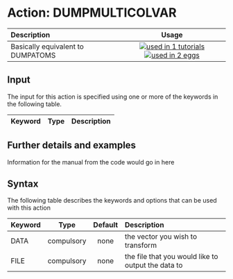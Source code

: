 # Action: DUMPMULTICOLVAR

| Description    | Usage |
|:--------|:--------:|
| Basically equivalent to DUMPATOMS | [![used in 1 tutorials](https://img.shields.io/badge/tutorials-1-green.svg)](https://www.plumed-tutorials.org/browse.html?search=DUMPMULTICOLVAR)[![used in 2 eggs](https://img.shields.io/badge/nest-2-green.svg)](https://www.plumed-nest.org/browse.html?search=DUMPMULTICOLVAR) | 

## Input

The input for this action is specified using one or more of the keywords in the following table.

| Keyword |  Type | Description |
|:--------|:------:|:-----------|


## Further details and examples 
Information for the manual from the code would go in here 
## Syntax 
The following table describes the keywords and options that can be used with this action 

| Keyword | Type | Default | Description |
|:-------|:----:|:-------:|:-----------|
| DATA | compulsory | none | the vector you wish to transform |
| FILE | compulsory | none | the file that you would like to output the data to |
